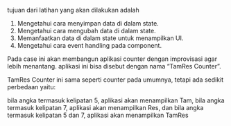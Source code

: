 tujuan dari latihan yang akan dilakukan adalah

1. Mengetahui cara menyimpan data di dalam state.
2. Mengetahui cara mengubah data di dalam state.
3. Memanfaatkan data di dalam state untuk menampilkan UI.
4. Mengetahui cara event handling pada component.

Pada case ini akan membangun aplikasi counter dengan improvisasi agar lebih menantang. aplikasi ini bisa disebut dengan nama “TamRes Counter”.

TamRes Counter ini sama seperti counter pada umumnya, tetapi ada sedikit perbedaan yaitu:

bila angka termasuk kelipatan 5, aplikasi akan menampilkan Tam,
bila angka termasuk kelipatan 7, aplikasi akan menampilkan Res, dan
bila angka termasuk kelipatan 5 dan 7, aplikasi akan menampilkan TamRes